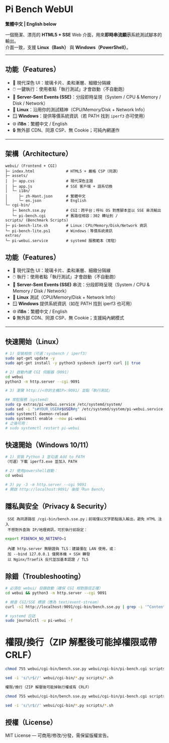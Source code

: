 # Pi Bench WebUI

**繁體中文 | English below**

一個簡潔、漂亮的 **HTML5 + SSE** Web 介面，用來**即時串流顯示**系統測試腳本的輸出。  
介面一致，支援 **Linux（Bash）** 與 **Windows（PowerShell）**。

---

## 功能（Features）

- 🎨 現代深色 UI：玻璃卡片、柔和漸層、細緻分隔線  
- 🖱️ 一鍵執行：使用者點「執行測試」才會啟動（不自動跑）  
- 🔌 **Server-Sent Events (SSE)**：分段即時呈現（System / CPU & Memory / Disk / Network）  
- 🐧 **Linux**：沿用你的測試精神（CPU/Memory/Disk + Network Info）  
- 🪟 **Windows**：提供等價系統資訊（若 PATH 找到 `iperf3` 亦可使用）  
- 🌐 **i18n**：繁體中文 / English  
- 🔒 無外部 CDN、同源 CSP、無 Cookie；可純內網運作  

---

## 架構（Architecture）

```text
webui/ (Frontend + CGI)
├─ index.html              # HTML5 + 嚴格 CSP（同源）
├─ assets/
│  ├─ app.css              # 現代深色主題
│  ├─ app.js               # SSE 客戶端 + 語系切換
│  └─ i18n/
│     ├─ zh-Hant.json      # 繁體中文
│     └─ en.json           # English
└─ cgi-bin/
   ├─ bench.sse.py         # CGI：跨平台；呼叫 OS 對應腳本並以 SSE 串流輸出
   └─ pi-bench.cgi         # 舊路徑相容：302 轉址到 /
scripts/ (Benchmark Scripts)
├─ pi-bench-lite.sh        # Linux：CPU/Memory/Disk/Network 資訊
└─ pi-bench-lite.ps1       # Windows：等價系統資訊
extras/
└─ pi-webui.service        # systemd 服務範本（常駐）
```

## 功能（Features）

- 🎨 現代深色 UI：玻璃卡片、柔和漸層、細緻分隔線
- 🖱️ 執行：使用者點「執行測試」才會啟動（不自動跑）
- 🔌 **Server-Sent Events (SSE)** 串流：分段即時呈現（System / CPU & Memory / Disk / Network）
- 🐧 **Linux** 測試（CPU/Memory/Disk + Network Info）
- 🪟 **Windows** 提供系統資訊（如在 PATH 找到 iperf3 也可用）
- 🌐 **i18n**：繁體中文 / English
- 🔒 無外部 CDN、同源 CSP、無 Cookie；支援純內網模式

---

## 快速開始（Linux）
```bash
# 1) 安裝相依（可選：sysbench / iperf3）
sudo apt-get update -y
sudo apt-get install -y python3 sysbench iperf3 curl || true

# 2) 啟動內建 CGI 伺服器（9091）
cd webui
python3 -m http.server --cgi 9091

# 3) 瀏覽 http://<你的主機IP>:9091/ 並點「執行測試」
```

```bash
## 常駐服務（systemd）
sudo cp extras/pi-webui.service /etc/systemd/system/
sudo sed -i "s#YOUR_USER#$USER#g" /etc/systemd/system/pi-webui.service
sudo systemctl daemon-reload
sudo systemctl enable --now pi-webui
# 之後可用：
# sudo systemctl restart pi-webui
`````


## 快速開始（Windows 10/11）
```bash
# 1) 安裝 Python 3 並勾選 Add to PATH
（可選）下載 iperf3.exe 並加入 PATH

# 2) 使用powershell啟動：
cd webui

# 3) py -3 -m http.server --cgi 9091
# 開啟 http://localhost:9091/ 後按「Run Bench」
```

## 隱私與安全（Privacy & Security）

```text 無外部 CDN／字型／分析腳本；CSP 僅允許 'self'
 SSE 為同源路徑 /cgi-bin/bench.sse.py；前端僅以文字節點插入輸出，避免 HTML 注入
 不想對外查詢 IP/地理資訊，可於執行前設定：
```

```bash
export PIBENCH_NO_NETINFO=1
```

```text
 內建 http.server 無驗證與 TLS：建議僅在 LAN 使用，或：
 加 --bind 127.0.0.1 僅開本機 + SSH 轉發
 以 Nginx/Traefik 反代並加基本認證 / TLS
```

## 除錯（Troubleshooting）
```bash
# 必須在 webui/ 目錄啟動（確保 CGI 相對路徑正確）
cd webui && python3 -m http.server --cgi 9091

# 檢查 CGI/SSE 標頭（應為 text/event-stream）
curl -sI http://localhost:9091/cgi-bin/bench.sse.py | grep -i '^Content-Type'

# systemd 日誌
sudo journalctl -u pi-webui -f
```

# 權限/換行（ZIP 解壓後可能掉權限或帶 CRLF）
```bash
chmod 755 webui/cgi-bin/bench.sse.py webui/cgi-bin/pi-bench.cgi scripts/pi-bench-lite.sh

sed -i 's/\r$//' webui/cgi-bin/*.py scripts/*.sh

權限/換行（ZIP 解壓後可能掉執行權或有 CRLF）

chmod 755 webui/cgi-bin/bench.sse.py webui/cgi-bin/pi-bench.cgi scripts/pi-bench-lite.sh

sed -i 's/\r$//' webui/cgi-bin/*.py scripts/*.sh
```

## 授權（License）
MIT License — 可商用/修改/分發，需保留版權宣告。
